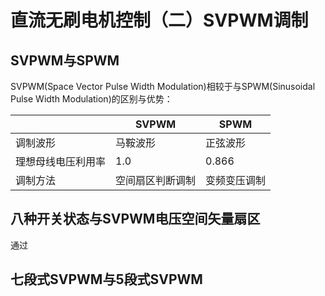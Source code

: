 # 直流无刷电机控制（二）SVPWM调制

## SVPWM与SPWM

SVPWM(Space Vector Pulse Width Modulation)相较于与SPWM(Sinusoidal Pulse Width Modulation)的区别与优势：

||SVPWM|SPWM|
|-|-|-|
|调制波形|马鞍波形|正弦波形|
|理想母线电压利用率|1.0|0.866|
|调制方法|空间扇区判断调制|变频变压调制|

## 八种开关状态与SVPWM电压空间矢量扇区

通过

## 七段式SVPWM与5段式SVPWM
